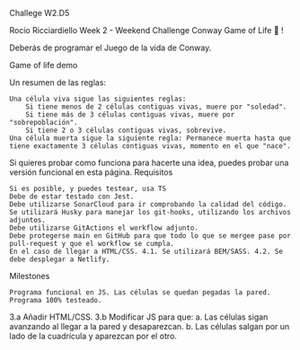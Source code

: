 Challege W2.D5

Rocío Ricciardiello
Week 2 - Weekend Challenge
Conway Game of Life 🦠 !

Deberás de programar el Juego de la vida de Conway.

Game of life demo

Un resumen de las reglas:

    Una célula viva sigue las siguientes reglas:
        Si tiene menos de 2 células contiguas vivas, muere por "soledad".
        Si tiene más de 3 células contiguas vivas, muere por "sobrepoblación".
        Si tiene 2 o 3 células contiguas vivas, sobrevive.
    Una célula muerta sigue la siguiente regla: Permanece muerta hasta que tiene exactamente 3 células contiguas vivas, momento en el que "nace".

Si quieres probar como funciona para hacerte una idea, puedes probar una versión funcional en esta página.
Requisitos

    Si es posible, y puedes testear, usa TS
    Debe de estar testado con Jest.
    Debe utilizarse SonarCloud para ir comprobando la calidad del código.
    Se utilizará Husky para manejar los git-hooks, utilizando los archivos adjuntos.
    Debe utilizarse GitActions el workflow adjunto.
    Debe protegerse main en GitHub para que todo lo que se mergee pase por pull-request y que el workflow se cumpla.
    En el caso de llegar a HTML/CSS. 4.1. Se utilizará BEM/SASS. 4.2. Se debe desplegar a Netlify.

Milestones

    Programa funcional en JS. Las células se quedan pegadas la pared.
    Programa 100% testeado.

3.a Añadir HTML/CSS. 3.b Modificar JS para que: a. Las células sigan avanzando al llegar a la pared y desaparezcan. b. Las células salgan por un lado de la cuadrícula y aparezcan por el otro.
